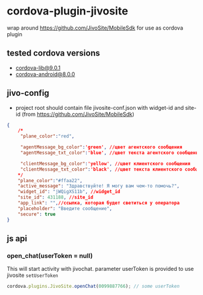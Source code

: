 # cordova-plugin-jivosite

wrap around https://github.com/JivoSite/MobileSdk for use as cordova plugin

## tested cordova versions
- cordova-lib@9.0.1
- cordova-android@8.0.0


## jivo-config
- project root should contain file jivosite-conf.json with widget-id and site-id (from https://github.com/JivoSite/MobileSdk)
```json
{
	/*
	 "plane_color":"red",

	 "agentMessage_bg_color":'green', //цвет агентского сообщения
	 "agentMessage_txt_color":'blue', //цвет текста агентского сообщения

	 "clientMessage_bg_color":'yellow', //цвет клиентского сообщения
	 "clientMessage_txt_color":'black', //цвет текста клиентского сообщения
	*/
	"plane_color":"#ffaa22",
	"active_message": "Здравствуйте! Я могу вам чем-то помочь?",
	"widget_id": "jWQigXS11b", //widget_id
	"site_id": 431188, //site_id
	"app_link": "",//ссылка, которая будет светиться у оператора
	"placeholder": "Введите сообщение",
	"secure": true
}

```


## js api

### open_chat(userToken = null)
This will start activity with jivochat. parameter userToken is provided to use jivosite `setUserToken`

```js
cordova.plugins.JivoSite.openChat(0099887766); // some userToken
```


